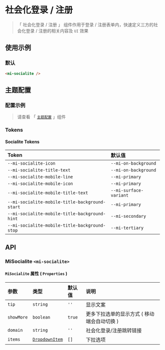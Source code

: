 # 社会化登录 / 注册

> 「 社会化登录 / 注册 」 组件作用于登录 / 注册表单内，快速定义三方的社会化登录 / 注册的相关内容及 `UI` 效果

## 使用示例

### 默认

```html
<mi-socialite />
```

## 主题配置

### 配置示例

> 请查看 「 [`主题配置`](../theme/README.md) 」组件

### Tokens

#### Socialite Tokens

| Token | 默认值
| :---- | :----
| `--mi-socialite-icon` | `--mi-on-background`
| `--mi-socialite-title-text` | `--mi-on-background`
| `--mi-socialite-mobile-line` | `--mi-primary`
| `--mi-socialite-mobile-icon` | `--mi-primary`
| `--mi-socialite-mobile-title-text` | `--mi-surface-variant`
| `--mi-socialite-mobile-title-background-start` | `--mi-primary`
| `--mi-socialite-mobile-title-background-hint` | `--mi-secondary`
| `--mi-socialite-mobile-title-background-stop` | `--mi-tertiary`

## API

### MiSocialite `<mi-socialite>`

#### `MiSocialite` 属性 ( `Properties` )

| 参数 | 类型 | 默认值 | 说明
| :---- | :---- | :---- | :----
| `tip` | `string` | `''` | 显示文案
| `showMore` | `boolean` | `true` | 更多下拉选单的显示方式 ( 移动端会自动切换 )
| `domain` | `string` | `''` | 社会化登录/注册跳转链接
| `items` | [`DropdownItem`](../dropdown/README.md) | `[]` | 下拉选项
